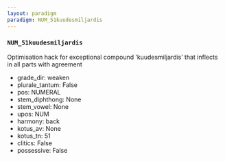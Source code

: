 ```yaml
---
layout: paradigm
paradigm: NUM_51kuudesmiljardis
---
```

### ` NUM_51kuudesmiljardis `

Optimisation hack for exceptional compound ’kuudesmiljardis’ that inflects in all parts with agreement
* grade_dir: weaken
* plurale_tantum: False
* pos: NUMERAL
* stem_diphthong: None
* stem_vowel: None
* upos: NUM
* harmony: back
* kotus_av: None
* kotus_tn: 51
* clitics: False
* possessive: False
